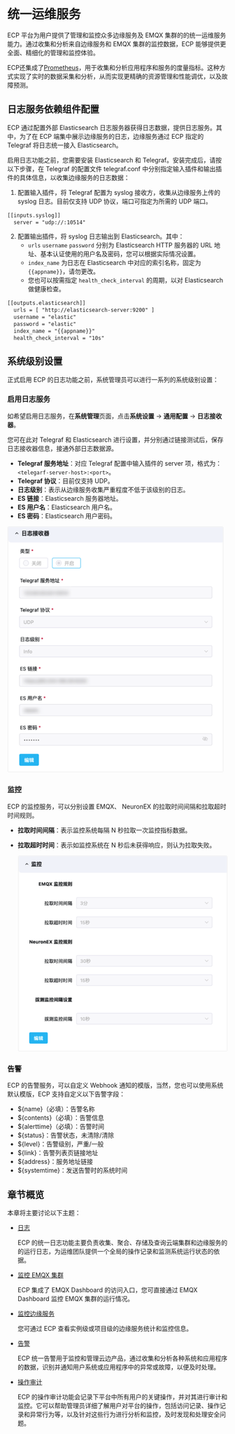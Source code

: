 # 统一运维服务

ECP 平台为用户提供了管理和监控众多边缘服务及 EMQX 集群的的统一运维服务能力。通过收集和分析来自边缘服务和 EMQX 集群的监控数据，ECP 能够提供更全面、精细化的管理和监控体验。

ECP还集成了[Prometheus](https://prometheus.io/docs/introduction/overview/)，用于收集和分析应用程序和服务的度量指标。这种方式实现了实时的数据采集和分析，从而实现更精确的资源管理和性能调优，以及故障预测。

## 日志服务依赖组件配置

ECP 通过配置外部 Elasticsearch 日志服务器获得日志数据，提供日志服务。其中，为了在 ECP 端集中展示边缘服务的日志，边缘服务通过 ECP 指定的 Telegraf 将日志统一接入 Elasticsearch。

启用日志功能之前，您需要安装 Elasticsearch 和 Telegraf。安装完成后，请按以下步骤，在 Telegraf 的配置文件 telegraf.conf 中分别指定输入插件和输出插件的具体信息，以收集边缘服务的日志数据：

1. 配置输入插件，将 Telegraf 配置为 syslog 接收方，收集从边缘服务上传的 syslog 日志。目前仅支持 UDP 协议，端口可指定为所需的 UDP 端口。

```
[[inputs.syslog]]
  server = "udp://:10514"
```

2. 配置输出插件，将 syslog 日志输出到 Elasticsearch。其中：
   - `urls`  `username`  `password` 分别为 Elasticsearch HTTP 服务器的 URL 地址、基本认证使用的用户名及密码，您可以根据实际情况设置。
   - `index_name` 为日志在 Elasticsearch 中对应的索引名称，固定为 <code v-pre>{{appname}}</code>，请勿更改。
   -  您也可以按需指定 `health_check_interval` 的周期，以对 Elasticsearch 做健康检查。

```
[[outputs.elasticsearch]]
  urls = [ "http://elasticsearch-server:9200" ]
  username = "elastic"
  password = "elastic"
  index_name = "{{appname}}"
  health_check_interval = "10s"
```

## 系统级别设置

正式启用 ECP 的日志功能之前，系统管理员可以进行一系列的系统级别设置：


### 启用日志服务

如希望启用日志服务，在**系统管理**页面，点击**系统设置** -> **通用配置** -> **日志接收器**。

您可在此对 Telegraf 和 Elasticsearch 进行设置，并分别通过链接测试后，保存日志接收器信息，接通外部日志数据源。

- **Telegraf 服务地址**：对应 Telegraf 配置中输入插件的 server 项，格式为：`<telegarf-server-host>:<port>`。
- **Telegraf 协议**：目前仅支持 UDP。
- **日志级别**：表示从边缘服务收集严重程度不低于该级别的日志。
- **ES 链接**：Elasticsearch 服务器地址。
- **ES 用户名**：Elasticsearch 用户名。
- **ES 密码**：Elasticsearch 用户密码。

<img src="./_assets/manager-setting-log.png" alt="日志接收器" style="zoom:80%;" />



### 监控

ECP 的监控服务，可以分别设置 EMQX、 NeuronEX 的拉取时间间隔和拉取超时时间规则。

- **拉取时间间隔**：表示监控系统每隔 N 秒拉取一次监控指标数据。

- **拉取超时时间**：表示如监控系统在 N 秒后未获得响应，则认为拉取失败。

  

  <img src="./_assets/manager-setting-monitor.png" alt="系统级监控设置" style="zoom:80%;" />

### 告警

ECP 的告警服务，可以自定义 Webhook 通知的模版，当然，您也可以使用系统默认模版，ECP 支持自定义以下告警字段：

- ${name}（必填）：告警名称
- ${contents}（必填）：告警信息
- ${alerttime}（必填）：告警时间
- ${status}：告警状态，未清除/清除
- ${level}：告警级别，严重/一般
- ${link}：告警列表页链接地址
- ${address}：服务地址链接
- ${systemtime}：发送告警时的系统时间

## 章节概览

本章将主要讨论以下主题：

- [日志](../log/introduction.md)

  ECP 的统一日志功能主要负责收集、聚合、存储及查询云端集群和边缘服务的的运行日志，为运维团队提供一个全局的操作记录和监测系统运行状态的依据。

- [监控 EMQX 集群](https://docs.emqx.com/zh/enterprise/v4.4/getting-started/dashboard-ee.html#%E7%9B%91%E6%8E%A7)

  ECP 集成了 EMQX Dashboard 的访问入口，您可直接通过 EMQX Dashboard 监控 EMQX 集群的运行情况。

- [监控边缘服务](./monitor_edge.md)

  您可通过 ECP 查看实例级或项目级的边缘服务统计和监控信息。

- [告警](./alarm_rules)

  ECP 统一告警用于监控和管理云边产品，通过收集和分析各种系统和应用程序的数据，识别并通知用户系统或应用程序中的异常或故障，以便及时处理。

- [操作审计](../system_admin/operation_audit)

  ECP 的操作审计功能会记录下平台中所有用户的关键操作，并对其进行审计和监控。它可以帮助管理员详细了解用户对平台的操作，包括访问记录、操作记录和异常行为等，以及针对这些行为进行分析和监控，及时发现和处理安全问题。